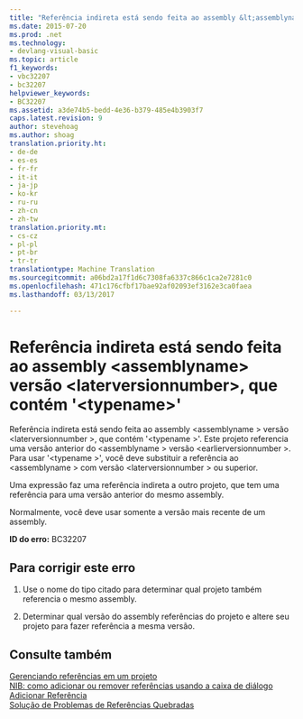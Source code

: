 ```yaml
---
title: "Referência indireta está sendo feita ao assembly &lt;assemblyname&gt; versão &lt;laterversionnumber&gt;, que contém &quot;&lt;typename&gt;&quot; | Documentos do Microsoft"
ms.date: 2015-07-20
ms.prod: .net
ms.technology:
- devlang-visual-basic
ms.topic: article
f1_keywords:
- vbc32207
- bc32207
helpviewer_keywords:
- BC32207
ms.assetid: a3de74b5-bedd-4e36-b379-485e4b3903f7
caps.latest.revision: 9
author: stevehoag
ms.author: shoag
translation.priority.ht:
- de-de
- es-es
- fr-fr
- it-it
- ja-jp
- ko-kr
- ru-ru
- zh-cn
- zh-tw
translation.priority.mt:
- cs-cz
- pl-pl
- pt-br
- tr-tr
translationtype: Machine Translation
ms.sourcegitcommit: a06bd2a17f1d6c7308fa6337c866c1ca2e7281c0
ms.openlocfilehash: 471c176cfbf17bae92af02093ef3162e3ca0faea
ms.lasthandoff: 03/13/2017

---
```

# <a name="indirect-reference-is-being-made-to-assembly-ltassemblynamegt-version-ltlaterversionnumbergt-which-contains-39lttypenamegt39"></a>Referência indireta está sendo feita ao assembly &lt;assemblyname&gt; versão &lt;laterversionnumber&gt;, que contém '&lt;typename&gt;'
Referência indireta está sendo feita ao assembly \<assemblyname > versão \<laterversionnumber >, que contém '\<typename >'. Este projeto referencia uma versão anterior do \<assemblyname > versão \<earlierversionnumber >. Para usar '\<typename >', você deve substituir a referência ao \<assemblyname > com versão \<laterversionnumber > ou superior.  
  
 Uma expressão faz uma referência indireta a outro projeto, que tem uma referência para uma versão anterior do mesmo assembly.  
  
 Normalmente, você deve usar somente a versão mais recente de um assembly.  
  
 **ID do erro:** BC32207  
  
## <a name="to-correct-this-error"></a>Para corrigir este erro  
  
1.  Use o nome do tipo citado para determinar qual projeto também referencia o mesmo assembly.  
  
2.  Determinar qual versão do assembly referências do projeto e altere seu projeto para fazer referência a mesma versão.  
  
## <a name="see-also"></a>Consulte também  
 [Gerenciando referências em um projeto](https://docs.microsoft.com/visualstudio/ide/managing-references-in-a-project)   
 [NIB: como adicionar ou remover referências usando a caixa de diálogo Adicionar Referência](http://msdn.microsoft.com/en-us/3bd75d61-f00c-47c0-86a2-dd1f20e231c9)   
 [Solução de Problemas de Referências Quebradas](https://docs.microsoft.com/visualstudio/ide/troubleshooting-broken-references)
